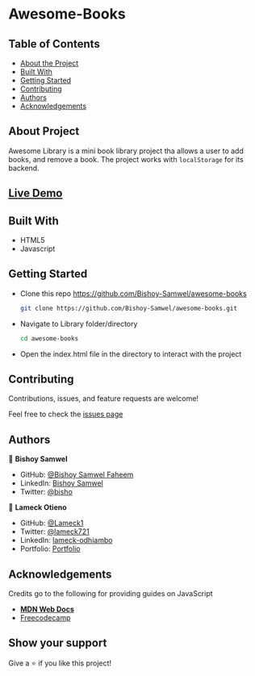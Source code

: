 # Awesome-Books

## Table of Contents

* [About the Project](#about-the-project)
* [Built With](#built-with)
* [Getting Started](#getting-started)
* [Contributing](#contributing)
* [Authors](#authors)
* [Acknowledgements](#acknowledgements)

## About Project

Awesome Library is a mini book library project tha allows a user to add books, and remove a book. The project works with ```localStorage``` for its backend.

<!-- ![screenshot](./screenshot.png) -->

## [Live Demo](https://bishoy-samwel.github.io/awesome-books/)

## Built With

* HTML5
* Javascript

## Getting Started

* Clone this repo <https://github.com/Bishoy-Samwel/awesome-books>

    ```bash
    git clone https://github.com/Bishoy-Samwel/awesome-books.git
    ```

* Navigate to Library folder/directory

    ```bash
    cd awesome-books
    ```

* Open the index.html file in the directory to interact with the project

## Contributing

Contributions, issues, and feature requests are welcome!

Feel free to check the [issues page](https://github.com/Bishoy-Samwel/awesome-books/issues)

## Authors

👤 **Bishoy Samwel**

- GitHub: [@Bishoy Samwel Faheem](https://github.com/Bishoy-Samwel)
- LinkedIn: [Bishoy Samwel](https://www.linkedin.com/in/bishoy-samwuel-ss/)
- Twitter: [@bisho](https://twitter.com/BishoFaheem15)

👤 **Lameck Otieno**

* GitHub: [@Lameck1](https://github.com/Lameck1)
* Twitter: [@lameck721](https://twitter.com/lameck721)
* LinkedIn: [lameck-odhiambo](https://www.linkedin.com/in/lameck-odhiambo-642b7077/)
* Portfolio: [Portfolio](https://lameck.me)

## Acknowledgements

Credits go to the following for providing guides on JavaScript

* [**MDN Web Docs**](https://developer.mozilla.org/en-US/docs/Learn/JavaScript/Objects)
* [Freecodecamp](https://www.freecodecamp.org/learn/javascript-algorithms-and-data-structures/)

## Show your support

Give a ⭐️ if you like this project!
